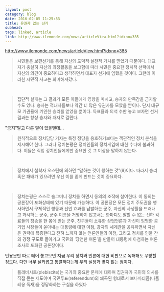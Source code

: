 ```yaml
---
layout: post
category: blog
date: 2016-02-05 11:25:33
title: 유권자 없는 선거
subhead: 
tags: linked, article
link: http://www.ilemonde.com/news/articleView.html?idxno=385
---
```


http://www.ilemonde.com/news/articleView.html?idxno=385


> 시민들은 보편선거를 통해 자신의 도덕적·실천적 가치를 믿었기 때문이다. 대표자가 충실히 자신의 의정활동을 보고함에 따라 시민은 중요한 정치적 선택에서 자신의 의견이 중요하다고 생각하면서 대표자 선거에 임했을 것이다. 그런데 이러한 시민적 사고는 희미해져갔다.

​

> 집단적 실패는 그 결과가 모든 이들에게 영향을 미치고, 승자의 만족감을 금지할 수도 있다. 승자는 적대자들보다 약간 더 많은 유권자를 모았을 뿐이다. 단지 대규모 기권율에 기인한 승리를 얻었을 뿐이다. 득표율과 의석 수만 놓고 보자면 선거 결과는 항상 승자와 패자로 갈린다.

"금지"말고 다른 말이 있을텐데...

> 원칙적으로 정치담당 기자는 특정 정당을 옹호하기보다는 객관적인 정치 분석을 제시해야 한다. 그러나 정치논평은 정치인들의 정치게임에 대한 수다에 불과하다. 이들은 직업 정치인들에게만 중요한 것 그 이상을 말하지 않는다.

​

> 정치에서 철학자 오스틴에 의하면 “말하는 것이 행하는 것”(8)이다. 따라서 승리 혹은 패배가 있으려면 우선 이를 믿게 만드는 것이 중요하다.

​

> 정치논평은 스스로 슬그머니 정치를 하면서 동의의 조작에 참여한다. 이 동의는 공론장이 포화상태에 있기 때문에 가능하다. 이 공론장은 모든 정치 주도권을 행사하면서 구체적인 행동과 선언 효과를 남발하는 군주, 자신의 사생활을 드러내고 과시하는 군주, 군주 이름을 거명하지 않고서는 한마디도 말할 수 없는 신하 각료들의 칭송을 한 몸에 받는 군주, 친구들이 소유한 상업언론과 자신이 임명한 공기업 사장들이 쏟아내는 대통령에 대한 아첨, 강자의 세계관을 공유하면서 자신은 권력에 복종한다고 전혀 느끼지 않는 언론인들의 아첨, 그리고 정치를 인물 간의 경쟁 구도로 몰아가고 국민의 ‘당연한 여론’을 만들어 대통령에 아첨하는 여론조사로 포화된 공론장이다.

인용문만 따로 떼어 놓고보면 지금 우리 정치와 언론에 대한 비판으로 독해해도 무방할 정도다. 다만 너무 날카롭고 통렬하다는게 우리 실정과 맞지 않는 점이다.

> 플레비시트(plebiscite)는 국가의 중요한 문제에 대하여 집권자가 국민의 의사를 직접 묻는 제도이며 국민투표(referendum)의 왜곡된 형태로서 보나파티즘(나폴레옹 독재)을 정당화하는 구실을 하였다

​
